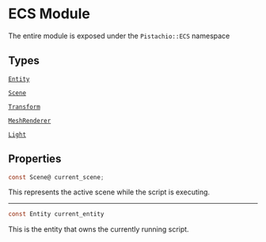 # ECS Module

The entire module is exposed under the `Pistachio::ECS` namespace

## Types

[`Entity`](Entity.md)

[`Scene`](Scene.md)

[`Transform`](Transform.md)

[`MeshRenderer`](MeshRenderer.md)

[`Light`](Light.md)

## Properties

```csharp
const Scene@ current_scene;
```

This represents the active scene while the script is executing.

---

```csharp
const Entity current_entity
```

This is the entity that owns the currently running script.
